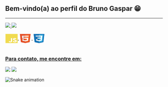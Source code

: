 
## Bem-vindo(a) ao perfil do Bruno Gaspar 😁
<hr>
 <div>
   <a href="https://github.com/bruno-gac">
   <img height="180em" src="https://github-readme-stats.vercel.app/api?username=bruno-gac&show_icons=true&theme=tokyonight&include_all_commits=true&count_private=true"/>
   <img height="180em" src="https://github-readme-stats.vercel.app/api/top-langs/?username=bruno-gac&layout=compact&langs_count=6&theme=tokyonight"/>

</div>

<div style="display: inline_block"><br>
  <img align="center" alt="Js" height="30" width="40" src="https://raw.githubusercontent.com/devicons/devicon/master/icons/javascript/javascript-plain.svg">
  <img align="center" alt="HTML" height="30" width="40" src="https://raw.githubusercontent.com/devicons/devicon/master/icons/html5/html5-original.svg">
  <img align="center" alt="CSS" height="30" width="40" src="https://raw.githubusercontent.com/devicons/devicon/master/icons/css3/css3-original.svg">
</div>
 
 <br>
 
  ### Para contato, me encontre em:
 
<div> 
   <a href = "mailto:brunogasparalves@gmail.com"><img src="https://img.shields.io/badge/-Gmail-%23333?style=for-the-badge&logo=gmail&logoColor=white" target="_blank"></a>
  <a href="https://www.linkedin.com/in/brunobgac/" target="_blank"><img src="https://img.shields.io/badge/-LinkedIn-%230077B5?style=for-the-badge&logo=linkedin&logoColor=white" target="_blank"></a> 
 
  ![Snake animation](https://github.com/bruno-gac/bruno-gac/blob/output/github-contribution-grid-snake.svg)

</div>
</center>
